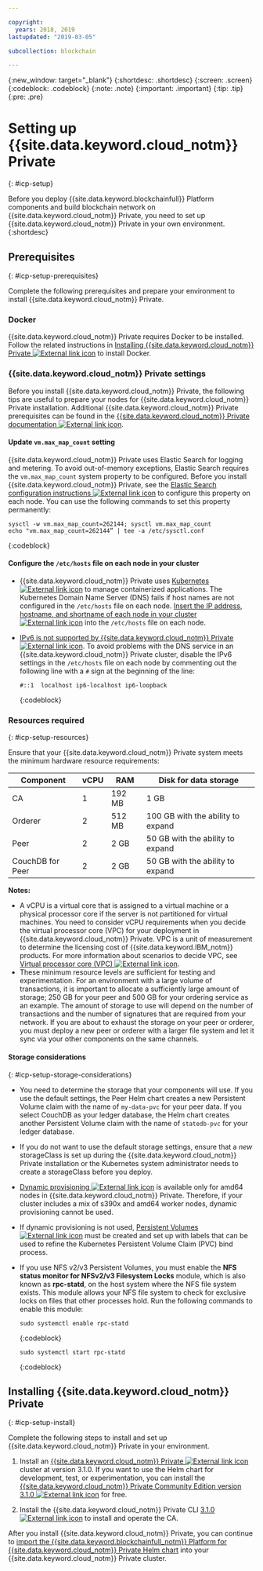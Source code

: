```yaml
---

copyright:
  years: 2018, 2019
lastupdated: "2019-03-05"

subcollection: blockchain

---
```


{:new_window: target="_blank"}
{:shortdesc: .shortdesc}
{:screen: .screen}
{:codeblock: .codeblock}
{:note: .note}
{:important: .important}
{:tip: .tip}
{:pre: .pre}

# Setting up {{site.data.keyword.cloud_notm}} Private
{: #icp-setup}

Before you deploy {{site.data.keyword.blockchainfull}} Platform components and build blockchain network on {{site.data.keyword.cloud_notm}} Private, you need to set up {{site.data.keyword.cloud_notm}} Private in your own environment.
{:shortdesc}

## Prerequisites
{: #icp-setup-prerequisites}

Complete the following prerequisites and prepare your environment to install {{site.data.keyword.cloud_notm}} Private.

### Docker
{{site.data.keyword.cloud_notm}} Private requires Docker to be installed. Follow the related instructions in [Installing {{site.data.keyword.cloud_notm}} Private ![External link icon](images/external_link.svg "External link icon")](https://www.ibm.com/support/knowledgecenter/en/SSBS6K_3.1.0/installing/install.html "Installing {{site.data.keyword.cloud_notm}} Private") to install Docker.

### {{site.data.keyword.cloud_notm}} Private settings
Before you install {{site.data.keyword.cloud_notm}} Private, the following tips are useful to prepare your nodes for {{site.data.keyword.cloud_notm}} Private installation. Additional {{site.data.keyword.cloud_notm}} Private prerequisites can be found in the [{{site.data.keyword.cloud_notm}} Private documentation ![External link icon](images/external_link.svg "External link icon")](https://www.ibm.com/support/knowledgecenter/en/SSBS6K_3.1.0/installing/prep.html "Preparing your cluster for installation").

#### Update `vm.max_map_count` setting
{{site.data.keyword.cloud_notm}} Private uses Elastic Search for logging and metering. To avoid out-of-memory exceptions, Elastic Search requires the `vm.max_map_count` system property to be configured. Before you install {{site.data.keyword.cloud_notm}} Private, see the [Elastic Search configuration instructions ![External link icon](images/external_link.svg "External link icon")](https://www.elastic.co/guide/en/elasticsearch/reference/current/vm-max-map-count.html "Virtual memory") to configure this property on each node. You can use the following commands to set this property permanently:

```
sysctl -w vm.max_map_count=262144; sysctl vm.max_map_count
echo "vm.max_map_count=262144” | tee -a /etc/sysctl.conf
```
{:codeblock}

#### Configure the `/etc/hosts` file on each node in your cluster

- {{site.data.keyword.cloud_notm}} Private uses [Kubernetes ![External link icon](images/external_link.svg "External link icon")](https://kubernetes.io/docs/tutorials/kubernetes-basics/ "Learn Kubernetes Basics") to manage containerized applications. The Kubernetes Domain Name Server (DNS) fails if host names are not configured in the `/etc/hosts` file on each node. [Insert the IP address, hostname, and shortname of each node in your cluster ![External link icon](images/external_link.svg "External link icon")](https://www.ibm.com/support/knowledgecenter/en/SSBS6K_3.1.0/installing/prep_cluster.html "Configuring your cluster") into the `/etc/hosts` file on each node.

- [IPv6 is not supported by {{site.data.keyword.cloud_notm}} Private ![External link icon](images/external_link.svg "External link icon")](https://www.ibm.com/support/knowledgecenter/en/SSBS6K_3.1.0/getting_started/known_issues.html#ipv6 "IPv6 is not supported"). To avoid problems with the DNS service in an {{site.data.keyword.cloud_notm}} Private cluster, disable the IPv6 settings in the `/etc/hosts` file on each node by commenting out the following line with a `#` sign at the beginning of the line:
  ```
  #::1  localhost ip6-localhost ip6-loopback
  ```
  {:codeblock}

### Resources required
{: #icp-setup-resources}

Ensure that your {{site.data.keyword.cloud_notm}} Private system meets the minimum hardware resource requirements:

| Component | vCPU | RAM | Disk for data storage |
|-----------|------|-----|-----------------------|
| CA | 1 |192 MB | 1 GB |
| Orderer | 2 | 512 MB | 100 GB with the ability to expand |
| Peer | 2 | 2 GB | 50 GB with the ability to expand |
| CouchDB for Peer | 2| 2 GB |50 GB with the ability to expand |

 **Notes:**
 - A vCPU is a virtual core that is assigned to a virtual machine or a physical processor core if the server is not partitioned for virtual machines. You need to consider vCPU requirements when you decide the virtual processor core (VPC) for your deployment in {{site.data.keyword.cloud_notm}} Private. VPC is a unit of measurement to determine the licensing cost of {{site.data.keyword.IBM_notm}} products. For more information about scenarios to decide VPC, see [Virtual processor core (VPC) ![External link icon](images/external_link.svg "External link icon")](https://www.ibm.com/support/knowledgecenter/en/SS8JFY_9.2.0/com.ibm.lmt.doc/Inventory/overview/c_virtual_processor_core_licenses.html).
 - These minimum resource levels are sufficient for testing and experimentation. For an environment with a large volume of transactions, it is important to allocate a sufficiently large amount of storage; 250 GB for your peer and 500 GB for your ordering service as an example. The amount of storage to use will depend on the number of transactions and the number of signatures that are required from your network. If you are about to exhaust the storage on your peer or orderer, you must deploy a new peer or orderer with a larger file system and let it sync via your other components on the same channels.

#### Storage considerations
{: #icp-setup-storage-considerations}

* You need to determine the storage that your components will use. If you use the default settings, the Peer Helm chart creates a new Persistent Volume claim with the name of `my-data-pvc` for your peer data. If you select CouchDB as your ledger database, the Helm chart creates another Persistent Volume claim with the name of `statedb-pvc` for your ledger database.
* If you do not want to use the default storage settings, ensure that a *new* storageClass is set up during the {{site.data.keyword.cloud_notm}} Private installation or the Kubernetes system administrator needs to create a storageClass before you deploy.
* [Dynamic provisioning ![External link icon](images/external_link.svg "External link icon")](https://kubernetes.io/docs/concepts/storage/dynamic-provisioning/ "Dynamic Volume Provisioning") is available only for amd64 nodes in {{site.data.keyword.cloud_notm}} Private. Therefore, if your cluster includes a mix of s390x and amd64 worker nodes, dynamic provisioning cannot be used.
* If dynamic provisioning is not used, [Persistent Volumes ![External link icon](images/external_link.svg "External link icon")](https://kubernetes.io/docs/concepts/storage/persistent-volumes/ "Persistent Volumes") must be created and set up with labels that can be used to refine the Kubernetes Persistent Volume Claim (PVC) bind process.
* If you use NFS v2/v3 Persistent Volumes, you must enable the **NFS status monitor for NFSv2/v3 Filesystem Locks** module, which is also known as **rpc-statd**, on the host system where the NFS file system exists. This module allows your NFS file system to check for exclusive locks on files that other processes hold. Run the following commands to enable this module:

  ```
  sudo systemctl enable rpc-statd
  ```
  {:codeblock}

  ```
  sudo systemctl start rpc-statd
  ```
  {:codeblock}

## Installing {{site.data.keyword.cloud_notm}} Private
{: #icp-setup-install}

Complete the following steps to install and set up {{site.data.keyword.cloud_notm}} Private in your environment.

1. Install an [{{site.data.keyword.cloud_notm}} Private ![External link icon](images/external_link.svg "External link icon") ](https://www.ibm.com/support/knowledgecenter/en/SSBS6K_3.1.0/kc_welcome_containers.html) cluster at version 3.1.0. If you want to use the Helm chart for development, test, or experimentation, you can install the [{{site.data.keyword.cloud_notm}} Private Community Edition version 3.1.0 ![External link icon](images/external_link.svg "External link icon")](https://www.ibm.com/support/knowledgecenter/en/SSBS6K_3.1.0/kc_welcome_containers.html "{{site.data.keyword.cloud_notm}} Private-CE version 3.1.0") for free.

2. Install the {{site.data.keyword.cloud_notm}} Private CLI [3.1.0 ![External link icon](images/external_link.svg "External link icon")](https://www.ibm.com/support/knowledgecenter/en/SSBS6K_3.1.0/manage_cluster/install_cli.html) to install and operate the CA.

After you install {{site.data.keyword.cloud_notm}} Private, you can continue to [import the {{site.data.keyword.blockchainfull_notm}} Platform for {{site.data.keyword.cloud_notm}} Private Helm chart](/docs/services/blockchain/howto/helm_install_icp.html#helm-install) into your {{site.data.keyword.cloud_notm}} Private cluster.
